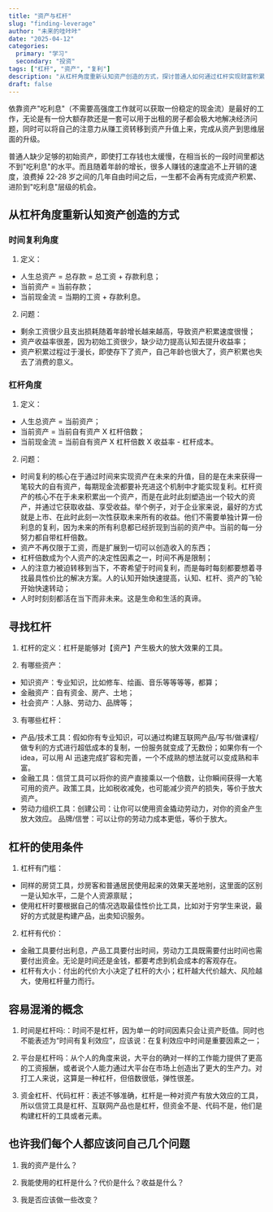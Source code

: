 ```yaml
---
title: "资产与杠杆"
slug: "finding-leverage"
author: "未来的哇咔咔"
date: "2025-04-12"
categories:
  primary: "学习"
  secondary: "投资"
tags: ["杠杆", "资产", "复利"]
description: "从杠杆角度重新认知资产创造的方式，探讨普通人如何通过杠杆实现财富积累。"
draft: false
---
```


依靠资产"吃利息"（不需要高强度工作就可以获取一份稳定的现金流）是最好的工作，无论是有一份大额存款还是一套可以用于出租的房子都会极大地解决经济问题，同时可以将自己的注意力从赚工资转移到资产升值上来，完成从资产到思维层面的升级。
    
普通人缺少足够的初始资产，即使打工存钱也太缓慢，在相当长的一段时间里都达不到"吃利息"的水平。而且随着年龄的增长，很多人赚钱的速度追不上开销的速度，浪费掉 22-28 岁之间的几年自由时间之后，一生都不会再有完成资产积累、进阶到"吃利息"层级的机会。

## 从杠杆角度重新认知资产创造的方式

### 时间复利角度

1. 定义：
  - 人生总资产 = 总存款 = 总工资 + 存款利息；
  - 当前资产 = 当前存款；
  - 当前现金流 = 当期的工资 + 存款利息。

2. 问题：
  - 剩余工资很少且支出损耗随着年龄增长越来越高，导致资产积累速度很慢；
  - 资产收益率很差，因为初始工资很少，缺少动力提高认知去提升收益率；
  - 资产积累过程过于漫长，即使存下了资产，自己年龄也很大了，资产积累也失去了消费的意义。

### 杠杆角度

1. 定义：
  - 人生总资产 = 当前资产；
  - 当前资产 = 当前自有资产 X 杠杆倍数；
  - 当前现金流 = 当前自有资产 X 杠杆倍数 X 收益率 - 杠杆成本。

2. 问题：
  - 时间复利的核心在于通过时间来实现资产在未来的升值，目的是在未来获得一笔较大的自有资产，每期现金流都要补充进这个机制中才能实现复利。杠杆资产的核心不在于未来积累出一个资产，而是在此时此刻塑造出一个较大的资产，并通过它获取收益、享受收益。举个例子，对于企业家来说，最好的方式就是上市、在此时此刻一次性获取未来所有的收益。他们不需要单独计算一份利息的复利，因为未来的所有利息都已经折现到当前的资产中。当前的每一分努力都自带杠杆倍数。
  - 资产不再仅限于工资，而是扩展到一切可以创造收入的东西；
  - 杠杆倍数成为个人资产的决定性因素之一，时间不再是限制；
  - 人的注意力被迫转移到当下，不寄希望于时间复利，而是每时每刻都要想着寻找最具性价比的解决方案。人的认知开始快速提高，认知、杠杆、资产的飞轮开始快速转动；
  - 人时时刻刻都活在当下而非未来。这是生命和生活的真谛。


## 寻找杠杆

1. 杠杆的定义：杠杆是能够对【资产】产生极大的放大效果的工具。
    
2. 有哪些资产：  
  - 知识资产：专业知识，比如修车、绘画、音乐等等等等，都算；
  - 金融资产：自有资金、房产、土地；
  - 社会资产：人脉、劳动力、品牌等；

3. 有哪些杠杆：
  - 产品/技术工具：假如你有专业知识，可以通过构建互联网产品/写书/做课程/做专利的方式进行超低成本的复制，一份服务就变成了无数份；如果你有一个 idea，可以用 AI 迅速完成扩容和完善，一个不成熟的想法就可以变成熟和丰富。
  - 金融工具：信贷工具可以将你的资产直接乘以一个倍数，让你瞬间获得一大笔可用的资产。政策工具，比如税收减免，也可能减少资产的损失，等价于放大资产。
  - 劳动力组织工具：创建公司：让你可以使用资金撬动劳动力，对你的资金产生放大效应。 品牌/信誉：可以让你的劳动力成本更低，等价于放大。


## 杠杆的使用条件

1. 杠杆有门槛：  
  - 同样的房贷工具，炒房客和普通居民使用起来的效果天差地别，这里面的区别一是认知水平，二是个人资源禀赋；
  - 使用杠杆时要根据自己的情况选取最佳性价比工具，比如对于穷学生来说，最好的方式就是构建产品，出卖知识服务。  

2. 杠杆有代价：
  - 金融工具要付出利息，产品工具要付出时间，劳动力工具既需要付出时间也需要付出资金。无论是时间还是金钱，都要考虑到机会成本的客观存在。
  - 杠杆有大小：付出的代价大小决定了杠杆的大小；杠杆越大代价越大、风险越大，使用杠杆量力而行。
    

## 容易混淆的概念

1. 时间是杠杆吗:：时间不是杠杆，因为单一的时间因素只会让资产贬值。同时也不能表述为“时间有复利效应”，应该说：在复利效应中时间是重要因素之一；
    
2. 平台是杠杆吗：从个人的角度来说，大平台的确对一样的工作能力提供了更高的工资报酬，或者说个人能力通过大平台在市场上创造出了更大的生产力。对打工人来说，这算是一种杠杆，但倍数很低，弹性很差。
    
3. 资金杠杆、代码杠杆：表述不够准确，杠杆是一种对资产有放大效应的工具，所以信贷工具是杠杆、互联网产品也是杠杆，但资金不是、代码不是，他们是构建杠杆的工具或者元素。
  

## 也许我们每个人都应该问自己几个问题

1. 我的资产是什么？
    
2. 我能使用的杠杆是什么？代价是什么？收益是什么？
    
3. 我是否应该做一些改变？